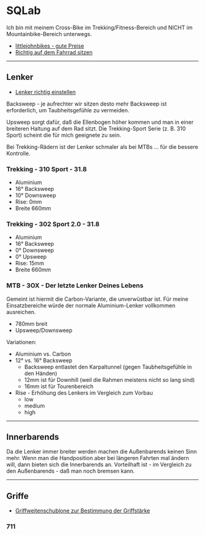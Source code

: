 # SQLab

Ich bin mit meinem Cross-Bike im Trekking/Fitness-Bereich und NICHT im Mountainbike-Bereich unterwegs.

- [littlejohnbikes - gute Preise](https://www.littlejohnbikes.de)
- [Richtig auf dem Fahrrad sitzen](https://www.youtube.com/watch?v=dAM4dBDK1P0)

---

## Lenker

- [Lenker richtig einstellen](https://www.youtube.com/watch?v=9B4CHSbwp7w)

Backsweep - je aufrechter wir sitzen desto mehr Backsweep ist erforderlich, um Taubheitsgefühle zu vermeiden.

Upsweep sorgt dafür, daß die Ellenbogen höher kommen und man in einer breiteren Haltung auf dem Rad sitzt. Die Trekking-Sport Serie (z. B. 310 Sport) scheint die für mich geeignete zu sein.

Bei Trekking-Rädern ist der Lenker schmaler als bei MTBs ... für die bessere Kontrolle.

### Trekking - 310 Sport - 31.8

- Aluminium
- 16° Backsweep
- 10° Downsweep
- Rise: 0mm
- Breite 660mm

### Trekking - 302 Sport 2.0 - 31.8

- Aluminium
- 16° Backsweep
- 0° Downsweep
- 0° Upsweep
- Rise: 15mm
- Breite 660mm

### MTB - 3OX - Der letzte Lenker Deines Lebens

Gemeint ist hiermit die Carbon-Variante, die unverwüstbar ist. Für meine Einsatzbereiche würde der normale Aluminium-Lenker vollkommen ausreichen.

- 780mm breit
- Upsweep/Downsweep

Variationen:

- Aluminium vs. Carbon
- 12° vs. 16° Backsweep
  - Backsweep entlastet den Karpaltunnel (gegen Taubheitsgefühle in den Händen)
  - 12mm ist für Downhill (weil die Rahmen meistens nicht so lang sind)
  - 16mm ist für Tourenbereich
- Rise - Erhöhung des Lenkers im Vergleich zum Vorbau
  - low
  - medium
  - high

---

## Innerbarends

Da die Lenker immer breiter werden machen die Außenbarends keinen Sinn mehr. Wenn man die Handposition aber bei längeren Fahrten mal ändern will, dann bieten sich die Innerbarends an. Vorteilhaft ist - im Vergleich zu den Außenbarends - daß man noch bremsen kann.

---

## Griffe

- [Griffweitenschublone zur Bestimmung der Griffstärke](https://www.sq-lab.com/images/sqlab/pdf/2016/SQlab-Griffweitenschablone-DE.pdf)

### 711
